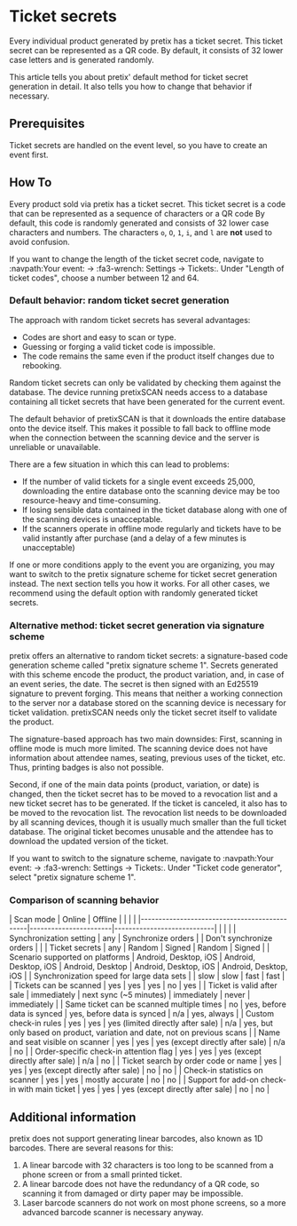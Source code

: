 # Ticket secrets 

Every individual product generated by pretix has a ticket secret. 
This ticket secret can be represented as a QR code. 
By default, it consists of 32 lower case letters and is generated randomly. 

This article tells you about pretix' default method for ticket secret generation in detail. 
It also tells you how to change that behavior if necessary. 

## Prerequisites

Ticket secrets are handled on the event level, so you have to create an event first. 

## How To 

Every product sold via pretix has a ticket secret. 
This ticket secret is a code that can be represented as a sequence of characters or a QR code
By default, this code is randomly generated and consists of 32 lower case characters and numbers. 
The characters `o`, `O`, `1`, `i`, and `l` are **not** used to avoid confusion. 

If you want to change the length of the ticket secret code, navigate to :navpath:Your event: → :fa3-wrench: Settings → Tickets:.
Under "Length of ticket codes", choose a number between 12 and 64. 

### Default behavior: random ticket secret generation

The approach with random ticket secrets has several advantages: 

 - Codes are short and easy to scan or type. 
 - Guessing or forging a valid ticket code is impossible. 
 - The code remains the same even if the product itself changes due to rebooking. 

Random ticket secrets can only be validated by checking them against the database. 
The device running pretixSCAN needs access to a database containing all ticket secrets that have been generated for the current event. 

The default behavior of pretixSCAN is that it downloads the entire database onto the device itself. 
This makes it possible to fall back to offline mode when the connection between the scanning device and the server is unreliable or unavailable. 

There are a few situation in which this can lead to problems: 

 - If the number of valid tickets for a single event exceeds 25,000, downloading the entire database onto the scanning device may be too resource-heavy and time-consuming. 
 - If losing sensible data contained in the ticket database along with one of the scanning devices is unacceptable. 
 - If the scanners operate in offline mode regularly and tickets have to be valid instantly after purchase (and a delay of a few minutes is unacceptable)

If one or more conditions apply to the event you are organizing, you may want to switch to the pretix signature scheme for ticket secret generation instead. 
The next section tells you how it works. 
For all other cases, we recommend using the default option with randomly generated ticket secrets. 

### Alternative method: ticket secret generation via signature scheme

pretix offers an alternative to random ticket secrets: a signature-based code generation scheme called "pretix signature scheme 1". 
Secrets generated with this scheme encode the product, the product variation, and, in case of an event series, the date. 
The secret is then signed with an Ed25519 signature to prevent forging. 
This means that neither a working connection to the server nor a database stored on the scanning device is necessary for ticket validation. 
pretixSCAN needs only the ticket secret itself to validate the product. 

The signature-based approach has two main downsides: 
First, scanning in offline mode is much more limited. 
The scanning device does not have information about attendee names, seating, previous uses of the ticket, etc. 
Thus, printing badges is also not possible. 

Second, if one of the main data points (product, variation, or date) is changed, then the ticket secret has to be moved to a revocation list and a new ticket secret has to be generated. 
If the ticket is canceled, it also has to be moved to the revocation list. 
The revocation list needs to be downloaded by all scanning devices, though it is usually much smaller than the full ticket database. 
The original ticket becomes unusable and the attendee has to download the updated version of the ticket. 

If you want to switch to the signature scheme, navigate to :navpath:Your event: → :fa3-wrench: Settings → Tickets:.
Under "Ticket code generator", select "pretix signature scheme 1". 

### Comparison of scanning behavior 

| Scan mode                                    | Online                | Offline                    |                                   |                          |                                                                           |
|----------------------------------------------|-----------------------|----------------------------|                                   |                          |                                                                           |
| Synchronization setting                      | any                   | Synchronize orders         |                                   | Don't synchronize orders |                                                                           |
| Ticket secrets                               | any                   | Random                     | Signed                            | Random                   | Signed                                                                    |
| Scenario supported on platforms              | Android, Desktop, iOS | Android, Desktop, iOS      | Android, Desktop                  | Android, Desktop, iOS    | Android, Desktop, iOS                                                     |
| Synchronization speed for large data sets    |                       | slow                       | slow                              | fast                     | fast                                                                      |
| Tickets can be scanned                       | yes                   | yes                        | yes                               | no                       | yes                                                                       |
| Ticket is valid after sale                   | immediately           | next sync (~5 minutes)     | immediately                       | never                    | immediately                                                               |
| Same ticket can be scanned multiple times    | no                    | yes, before data is synced | yes, before data is synced        | n/a                      | yes, always                                                               |
| Custom check-in rules                        | yes                   | yes                        | yes (limited directly after sale) | n/a                      | yes, but only based on product, variation and date, not on previous scans |
| Name and seat visible on scanner             | yes                   | yes                        | yes (except directly after sale)  | n/a                      | no                                                                        |
| Order-specific check-in attention flag       | yes                   | yes                        | yes (except directly after sale)  | n/a                      | no                                                                        |
| Ticket search by order code or name          | yes                   | yes                        | yes (except directly after sale)  | no                       | no                                                                        |
| Check-in statistics on scanner               | yes                   | yes                        | mostly accurate                   | no                       | no                                                                        |
| Support for add-on check-in with main ticket | yes                   | yes                        | yes (except directly after sale)  | no                       | no                                                                        |

## Additional information 

pretix does not support generating linear barcodes, also known as 1D barcodes. 
There are several reasons for this: 

 1. A linear barcode with 32 characters is too long to be scanned from a phone screen or from a small printed ticket. 
 2. A linear barcode does not have the redundancy of a QR code, so scanning it from damaged or dirty paper may be impossible. 
 3. Laser barcode scanners do not work on most phone screens, so a more advanced barcode scanner is necessary anyway. 